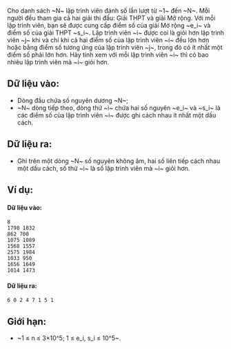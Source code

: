 Cho danh sách ~N~ lập trình viên đánh số lần lượt từ ~1~ đến ~N~. Mỗi người đều tham gia cả hai giải thi đấu: Giải THPT và giải Mở rộng. Với mỗi lập trình viên, bạn sẽ được cung cấp điểm số của giải Mở rộng ~e_i~ và điểm số của giải THPT ~s_i~. Lập trình viên ~i~ được coi là giỏi hơn lập trình viên ~j~ khi và chỉ khi cả hai điểm số của lập trình viên ~i~ đều lớn hơn hoặc bằng điểm số tương ứng của lập trình viên ~j~, trong đó có ít nhất một điểm số phải lớn hơn. Hãy tính xem với mỗi lập trình viên ~i~ thì có bao nhiêu lập trình viên mà ~i~ giỏi hơn.

## Dữ liệu vào:
- Dòng đầu chứa số nguyên dương ~N~;
- ~N~ dòng tiếp theo, dòng thứ ~i~ chứa hai số nguyên ~e_i~ và ~s_i~ là các điểm số của lập trình viên ~i~ được ghi cách nhau ít nhất một dấu cách.

## Dữ liệu ra:
- Ghi trên một dòng ~N~ số nguyên không âm, hai số liên tiếp cách nhau một dấu cách, số thứ ~i~ là số lập trình viên mà ~i~ giỏi hơn.

## Ví dụ:
#### Dữ liệu vào:
```
8
1798 1832
862 700
1075 1089
1568 1557
2575 1984
1033 950
1656 1649
1014 1473
```

#### Dữ liệu ra:
```
6 0 2 4 7 1 5 1
```

## Giới hạn:
- ~1 ≤ n ≤ 3×10^5; 1 ≤ e_i, s_i ≤ 10^5~.